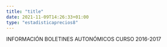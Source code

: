 ```yaml
---
title: "title"
date: 2021-11-09T14:26:33+01:00
type: "estadisticaprecios8"
---
```

INFORMACIÓN BOLETINES AUTONÓMICOS CURSO 2016-2017